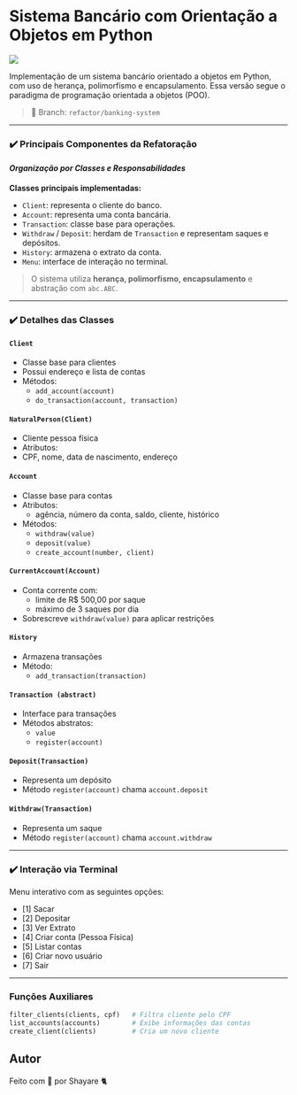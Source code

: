 # Sistema Bancário com Orientação a Objetos em Python

<img src="https://img.shields.io/badge/Python-3776AB?style=for-the-badge&logo=python&logoColor=white"/>

Implementação de um sistema bancário orientado a objetos em Python, com uso de herança, polimorfismo e encapsulamento. Essa versão segue o paradigma de programação orientada a objetos (POO).

> 📌 Branch: `refactor/banking-system`

---

### ✔️ **Principais Componentes da Refatoração**

#### *Organização por Classes e Responsabilidades*

**Classes principais implementadas:**
- `Client`: representa o cliente do banco.
- `Account`: representa uma conta bancária.
- `Transaction`: classe base para operações.
- `Withdraw` / `Deposit`: herdam de `Transaction` e representam saques e depósitos.
- `History`: armazena o extrato da conta.
- `Menu`: interface de interação no terminal.

> O sistema utiliza **herança, polimorfismo, encapsulamento** e abstração com `abc.ABC`.

---

### **✔️ Detalhes das Classes**

#### `Client`
- Classe base para clientes
- Possui endereço e lista de contas
- Métodos:
  - `add_account(account)`
  - `do_transaction(account, transaction)`

#### `NaturalPerson(Client)`
- Cliente pessoa física
- Atributos:
- CPF, nome, data de nascimento, endereço

#### `Account`
- Classe base para contas
- Atributos:
  - agência, número da conta, saldo, cliente, histórico
- Métodos:
  - `withdraw(value)`
  - `deposit(value)`
  - `create_account(number, client)`

#### `CurrentAccount(Account)`
- Conta corrente com:
  - limite de R$ 500,00 por saque
  - máximo de 3 saques por dia
- Sobrescreve `withdraw(value)` para aplicar restrições

#### `History`
- Armazena transações
- Método:
  - `add_transaction(transaction)`

#### `Transaction (abstract)`
- Interface para transações
- Métodos abstratos:
  - `value`
  - `register(account)`

#### `Deposit(Transaction)`
- Representa um depósito
- Método `register(account)` chama `account.deposit`

#### `Withdraw(Transaction)`
- Representa um saque
- Método `register(account)` chama `account.withdraw`

---

### ✔️ **Interação via Terminal**

Menu interativo com as seguintes opções:

- [1] Sacar 
- [2] Depositar 
- [3] Ver Extrato 
- [4] Criar conta (Pessoa Física) 
- [5] Listar contas 
- [6] Criar novo usuário 
- [7] Sair
  

---

### Funções Auxiliares

```python
filter_clients(clients, cpf)   # Filtra cliente pelo CPF
list_accounts(accounts)        # Exibe informações das contas
create_client(clients)         # Cria um novo cliente
````



## Autor

Feito com 💜 por Shayare 🐈


